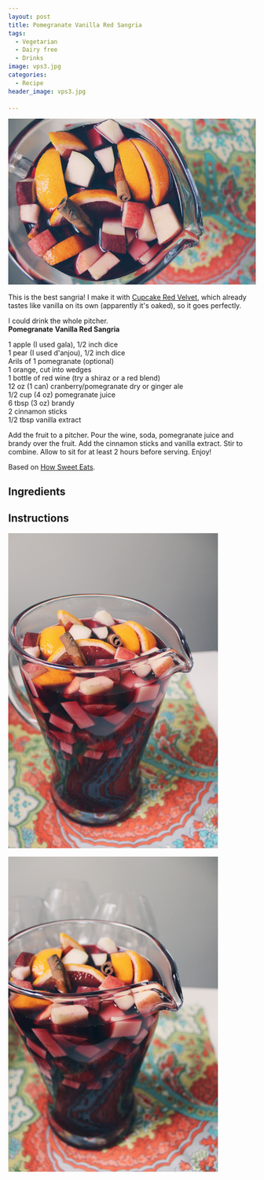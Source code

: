 ```yaml
---
layout: post
title: Pomegranate Vanilla Red Sangria
tags:
  - Vegetarian
  - Dairy free
  - Drinks
image: vps3.jpg
categories:
  - Recipe
header_image: vps3.jpg

---
```


![Image of Pomegranate Vanilla Red Sangria.](/upload/vps3.jpg)

This is the best sangria! I make it with [Cupcake Red Velvet](http://www.cupcakevineyards.com/product/wine/red-velvet), which already tastes like vanilla on its own (apparently it's oaked), so it goes perfectly.  
  

  
I could drink the whole pitcher.  
**Pomegranate** **Vanilla Red Sangria**  
  
1 apple (I used gala), 1/2 inch dice  
1 pear (I used d'anjou), 1/2 inch dice  
Arils of 1 pomegranate (optional)  
1 orange, cut into wedges  
1 bottle of red wine (try a shiraz or a red blend)  
12 oz (1 can) cranberry/pomegranate dry or ginger ale  
1/2 cup (4 oz) pomegranate juice  
6 tbsp (3 oz) brandy  
2 cinnamon sticks  
1/2 tbsp vanilla extract  
  
Add the fruit to a pitcher. Pour the wine, soda, pomegranate juice and brandy over the fruit. Add the cinnamon sticks and vanilla extract. Stir to combine. Allow to sit for at least 2 hours before serving. Enjoy!  
  
Based on [How Sweet Eats](http://www.howsweeteats.com/2011/12/pomegranate-vanilla-sangria/).

## Ingredients



## Instructions







![Image of Pomegranate Vanilla Red Sangria.](/upload/vps2.jpg)

![Image of Pomegranate Vanilla Red Sangria.](/upload/vps1.jpg)